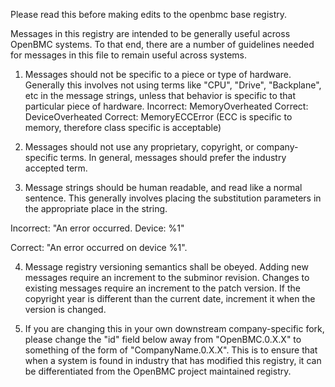 Please read this before making edits to the openbmc base registry.

Messages in this registry are intended to be generally useful across OpenBMC
systems. To that end, there are a number of guidelines needed for messages in
this file to remain useful across systems.

1. Messages should not be specific to a piece or type of hardware. Generally
   this involves not using terms like "CPU", "Drive", "Backplane", etc in the
   message strings, unless that behavior is specific to that particular piece of
   hardware. Incorrect: MemoryOverheated Correct: DeviceOverheated Correct:
   MemoryECCError (ECC is specific to memory, therefore class specific is
   acceptable)

2. Messages should not use any proprietary, copyright, or company-specific
   terms. In general, messages should prefer the industry accepted term.

3. Message strings should be human readable, and read like a normal sentence.
   This generally involves placing the substitution parameters in the
   appropriate place in the string.

Incorrect: "An error occurred. Device: %1"

Correct: "An error occurred on device %1".

4. Message registry versioning semantics shall be obeyed. Adding new messages
   require an increment to the subminor revision. Changes to existing messages
   require an increment to the patch version. If the copyright year is different
   than the current date, increment it when the version is changed.

5. If you are changing this in your own downstream company-specific fork, please
   change the "id" field below away from "OpenBMC.0.X.X" to something of the
   form of "CompanyName.0.X.X". This is to ensure that when a system is found in
   industry that has modified this registry, it can be differentiated from the
   OpenBMC project maintained registry.
